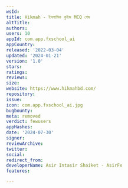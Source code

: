 ```yaml
---
wsId: 
title: Hikmah - ইসলামিক কুইজ MCQ গেম
altTitle: 
authors: 
users: 10
appId: com.app.fxschool_ai
appCountry: 
released: '2022-03-04'
updated: '2024-01-21'
version: '1.0'
stars: 
ratings: 
reviews: 
size: 
website: https://www.hikmahbd.com/
repository: 
issue: 
icon: com.app.fxschool_ai.jpg
bugbounty: 
meta: removed
verdict: fewusers
appHashes: 
date: '2024-07-30'
signer: 
reviewArchive: 
twitter: 
social: 
redirect_from: 
developerName: Asir Intasir Shaiket - AsirFx
features: 

---
```


